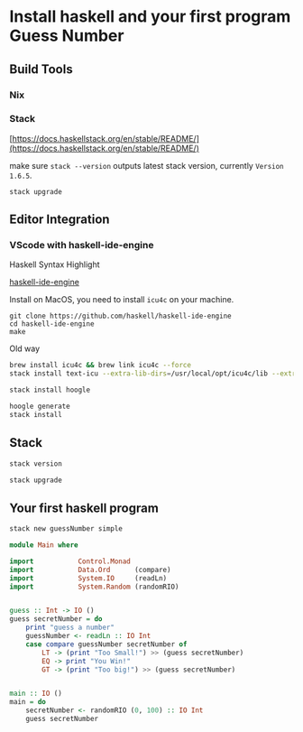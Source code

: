 # Install haskell and your first program Guess Number

## Build Tools

### Nix
### Stack

[https://docs.haskellstack.org/en/stable/README/](https://docs.haskellstack.org/en/stable/README/)

make sure `stack --version` outputs latest stack version, currently `Version 1.6.5`.

`stack upgrade`

## Editor Integration

### VScode with haskell-ide-engine

Haskell Syntax Highlight

[haskell-ide-engine](https://github.com/haskell/haskell-ide-engine)

Install on MacOS, you need to install `icu4c` on your machine.
```
git clone https://github.com/haskell/haskell-ide-engine
cd haskell-ide-engine
make
```

Old way
```bash
brew install icu4c && brew link icu4c --force
stack install text-icu --extra-lib-dirs=/usr/local/opt/icu4c/lib --extra-include-dirs=/usr/local/opt/icu4c/include
```

```bash
stack install hoogle

hoogle generate
stack install
```

## Stack

```bash
stack version

stack upgrade
```

## Your first haskell program

```bash
stack new guessNumber simple
```

```haskell
module Main where

import           Control.Monad
import           Data.Ord      (compare)
import           System.IO     (readLn)
import           System.Random (randomRIO)


guess :: Int -> IO ()
guess secretNumber = do
    print "guess a number"
    guessNumber <- readLn :: IO Int
    case compare guessNumber secretNumber of
        LT -> (print "Too Small!") >> (guess secretNumber)
        EQ -> print "You Win!"
        GT -> (print "Too big!") >> (guess secretNumber)


main :: IO ()
main = do
    secretNumber <- randomRIO (0, 100) :: IO Int
    guess secretNumber
```

